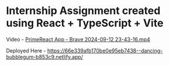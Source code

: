 # Internship Assignment created using React + TypeScript + Vite

Video - [PrimeReact App - Brave 2024-09-12 23-43-16.mp4](https://drive.google.com/file/d/19P3xGlQ3eBH_SBf9f2MsCzB6-6HxFQk3/view?usp=sharing)

Deployed Here - https://66e339afb170be0e95eb7438--dancing-bubblegum-b853c9.netlify.app/
